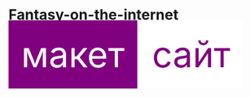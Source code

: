 # Fantasy-on-the-internet
   

<a style = "text-decoration: none; width: 50%; height: 100%; background:purple; color:white; font-size:5em; padding: 25px; margin: 0 auto" href = "https://www.figma.com/design/3XBu7RepnCQxQut2rh5WAD/Untitled?node-id=5-84&t=aODZTlt86jWRYtQA-1">макет</a>
<a style = "text-decoration: none; width: 50%; height: 100%; background:white; color:purple; font-size:5em; padding: 25px; margin: 0 auto" href = "https://renetass.github.io/Fantasy-on-the-internet/FANTASY.html">сайт</a>
